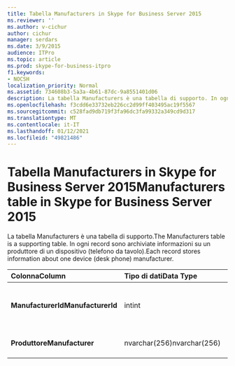 ```yaml
---
title: Tabella Manufacturers in Skype for Business Server 2015
ms.reviewer: ''
ms.author: v-cichur
author: cichur
manager: serdars
ms.date: 3/9/2015
audience: ITPro
ms.topic: article
ms.prod: skype-for-business-itpro
f1.keywords:
- NOCSH
localization_priority: Normal
ms.assetid: 734608b3-5a3a-4b61-87dc-9a8551401d06
description: La tabella Manufacturers è una tabella di supporto. In ogni record sono archiviate informazioni su un produttore di un dispositivo (telefono da tavolo).
ms.openlocfilehash: f3cdd6e33732eb226cc2d99ff403495ac19f5567
ms.sourcegitcommit: c528fad9db719f3fa96dc3fa99332a349cd9d317
ms.translationtype: MT
ms.contentlocale: it-IT
ms.lasthandoff: 01/12/2021
ms.locfileid: "49821486"
---
```

# <a name="manufacturers-table-in-skype-for-business-server-2015"></a><span data-ttu-id="7a95f-104">Tabella Manufacturers in Skype for Business Server 2015</span><span class="sxs-lookup"><span data-stu-id="7a95f-104">Manufacturers table in Skype for Business Server 2015</span></span>
 
<span data-ttu-id="7a95f-105">La tabella Manufacturers è una tabella di supporto.</span><span class="sxs-lookup"><span data-stu-id="7a95f-105">The Manufacturers table is a supporting table.</span></span> <span data-ttu-id="7a95f-106">In ogni record sono archiviate informazioni su un produttore di un dispositivo (telefono da tavolo).</span><span class="sxs-lookup"><span data-stu-id="7a95f-106">Each record stores information about one device (desk phone) manufacturer.</span></span>
  
|<span data-ttu-id="7a95f-107">**Colonna**</span><span class="sxs-lookup"><span data-stu-id="7a95f-107">**Column**</span></span>|<span data-ttu-id="7a95f-108">**Tipo di dati**</span><span class="sxs-lookup"><span data-stu-id="7a95f-108">**Data Type**</span></span>|<span data-ttu-id="7a95f-109">**Chiave/indice**</span><span class="sxs-lookup"><span data-stu-id="7a95f-109">**Key/Index**</span></span>|<span data-ttu-id="7a95f-110">**Dettagli**</span><span class="sxs-lookup"><span data-stu-id="7a95f-110">**Details**</span></span>|
|:-----|:-----|:-----|:-----|
|<span data-ttu-id="7a95f-111">**ManufacturerId**</span><span class="sxs-lookup"><span data-stu-id="7a95f-111">**ManufacturerId**</span></span> <br/> |<span data-ttu-id="7a95f-112">int</span><span class="sxs-lookup"><span data-stu-id="7a95f-112">int</span></span>  <br/> |<span data-ttu-id="7a95f-113">Principale</span><span class="sxs-lookup"><span data-stu-id="7a95f-113">Primary</span></span>  <br/> |<span data-ttu-id="7a95f-114">Numero univoco che identifica il produttore.</span><span class="sxs-lookup"><span data-stu-id="7a95f-114">Unique number identifying this manufacturer.</span></span>  <br/> |
|<span data-ttu-id="7a95f-115">**Produttore**</span><span class="sxs-lookup"><span data-stu-id="7a95f-115">**Manufacturer**</span></span> <br/> |<span data-ttu-id="7a95f-116">nvarchar(256)</span><span class="sxs-lookup"><span data-stu-id="7a95f-116">nvarchar(256)</span></span>  <br/> | <br/> |<span data-ttu-id="7a95f-117">Nome del produttore.</span><span class="sxs-lookup"><span data-stu-id="7a95f-117">Manufacturer name.</span></span>  <br/> |
   

